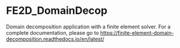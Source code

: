# FE2D_DomainDecop
Domain decomposition application with a finite element solver. For a complete documentation, please go to https://finite-element-domain-decomposition.readthedocs.io/en/latest/

